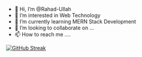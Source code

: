 
- 👋 Hi, I’m @Rahad-Ullah
- 👀 I’m interested in Web Technology
- 🌱 I’m currently learning MERN Stack Development
- 💞️ I’m looking to collaborate on ...
- 📫 How to reach me ....

[![GitHub Streak](https://github-readme-streak-stats.herokuapp.com?user=Rahad-Ullah&theme=transparent)](https://git.io/streak-stats)

<!---
Rahad-Ullah/Rahad-Ullah is a ✨ special ✨ repository because its `README.md` (this file) appears on your GitHub profile.
You can click the Preview link to take a look at your changes.
--->
